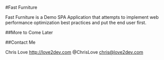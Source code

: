 #Fast Furniture 

Fast Furniture is a Demo SPA Application that attempts to implement web performance optimization best practices and put the end user first. 

##More to Come Later

##Contact Me

Chris Love
http://love2dev.com
@ChrisLove
chris@love2dev.com


